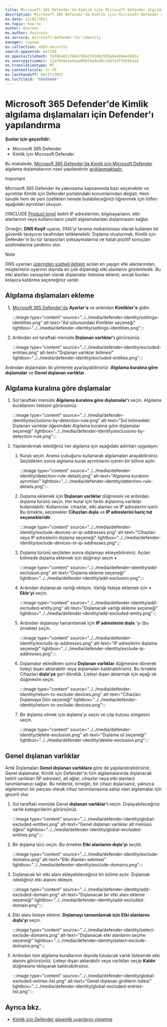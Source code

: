 ```yaml
---
title: Microsoft 365 Defender'da Kimlik için Microsoft Defender algılama dışlamaları
description: Microsoft 365 Defender'da Kimlik için Microsoft Defender algılama dışlamalarını yapılandırmayı öğrenin.
ms.date: 11/02/2021
ms.topic: how-to
author: dcurwin
ms.author: dacurwin
ms.service: microsoft-defender-for-identity
manager: raynew
ms.collection: m365-security
search.appverid: met150
ms.openlocfilehash: fa59ba02c7884796b234180c935a0e4284ed8d1e
ms.sourcegitcommit: 12af9e8e3a6eaa090fda9e98ccb831dff65863a4
ms.translationtype: MT
ms.contentlocale: tr-TR
ms.lasthandoff: 09/27/2022
ms.locfileid: "68049484"
---
```

# <a name="configure-defender-for-identity-detection-exclusions-in-microsoft-365-defender"></a>Microsoft 365 Defender'de Kimlik algılama dışlamaları için Defender'ı yapılandırma

**Şunlar için geçerlidir:**

- Microsoft 365 Defender
- Kimlik için Microsoft Defender

Bu makalede, [Microsoft 365 Defender'da Kimlik için Microsoft Defender](/defender-for-identity) algılama dışlamalarının nasıl yapılandırılır [açıklanmaktadır.](/microsoft-365/security/defender/overview-security-center)

> [!IMPORTANT]
> Microsoft 365 Defender ile yakınsama kapsamında bazı seçenekler ve ayrıntılar Kimlik için Defender portalındaki konumlarından değişti. Hem tanıdık hem de yeni özellikleri nerede bulabileceğinizi öğrenmek için lütfen aşağıdaki ayrıntıları okuyun.

[!INCLUDE [Product long](includes/product-long.md)] belirli IP adreslerinin, bilgisayarların, etki alanlarının veya kullanıcıların çeşitli algılamalardan dışlanmasını sağlar.

Örneğin, **DNS Keşif** uyarısı, DNS'yi tarama mekanizması olarak kullanan bir güvenlik tarayıcısı tarafından tetiklenebilir. Dışlama oluşturmak, Kimlik için Defender'ın bu tür tarayıcıları yoksaymalarına ve hatalı pozitif sonuçları azaltmalarına yardımcı olur.

>[!NOTE]
>DNS uyarıları [üzerinden şüpheli iletişim](/defender-for-identity/exfiltration-alerts#suspicious-communication-over-dns-external-id-2031) açılan en yaygın etki alanlarından, müşterilerin uyarının dışında en çok dışlandığı etki alanlarını gözlemledik. Bu etki alanları varsayılan olarak dışlamalar listesine eklenir, ancak bunları kolayca kaldırma seçeneğiniz vardır.

## <a name="how-to-add-detection-exclusions"></a>Algılama dışlamaları ekleme

1. [Microsoft 365 Defender'da](https://security.microsoft.com/) **Ayarlar'a** ve ardından **Kimlikler'e** gidin.

   :::image type="content" source="../../media/defender-identity/settings-identities.png" alt-text="Ad sütunundaki Kimlikler seçeneği" lightbox="../../media/defender-identity/settings-identities.png":::

1. Ardından sol taraftaki menüde **Dışlanan varlıklar'ı** görürsünüz.

   :::image type="content" source="../../media/defender-identity/excluded-entities.png" alt-text="Dışlanan varlıklar bölmesi" lightbox="../../media/defender-identity/excluded-entities.png":::

Ardından dışlamaları iki yöntemle ayarlayabilirsiniz: **Algılama kuralına göre dışlamalar** ve **Genel dışlanan varlıklar**.

## <a name="exclusions-by-detection-rule"></a>Algılama kuralına göre dışlamalar

1. Sol taraftaki menüde **Algılama kuralına göre dışlamalar'ı** seçin. Algılama kurallarının listesini görürsünüz.

   :::image type="content" source="../../media/defender-identity/exclusions-by-detection-rule.png" alt-text="Sol bölmedeki Dışlanan varlıklar öğesindeki Algılama kuralına göre dışlamalar seçeneği" lightbox="../../media/defender-identity/exclusions-by-detection-rule.png":::

1. Yapılandırmak istediğiniz her algılama için aşağıdaki adımları uygulayın:

    1. Kuralı seçin. Arama çubuğunu kullanarak algılamaları arayabilirsiniz. Seçildikten sonra algılama kuralı ayrıntılarını içeren bir bölme açılır.

       :::image type="content" source="../../media/defender-identity/detection-rule-details.png" alt-text="Algılama kuralının ayrıntıları" lightbox="../../media/defender-identity/detection-rule-details.png":::

    1. Dışlama eklemek için **Dışlanan varlıklar** düğmesini ve ardından dışlama türünü seçin. Her kural için farklı dışlanmış varlıklar kullanılabilir. Kullanıcılar, cihazlar, etki alanları ve IP adreslerini içerir. Bu örnekte, seçenekler **Cihazları dışla** ve **IP adreslerini hariç tut seçenekleridir**.

       :::image type="content" source="../../media/defender-identity/exclude-devices-or-ip-addresses.png" alt-text="Cihazları veya IP adreslerini dışlama seçeneği" lightbox="../../media/defender-identity/exclude-devices-or-ip-addresses.png":::

    1. Dışlama türünü seçtikten sonra dışlamayı ekleyebilirsiniz. Açılan bölmede dışlama eklemek için düğmeyi seçin **+** .

       :::image type="content" source="../../media/defender-identity/add-exclusion.png" alt-text="Dışlama ekleme seçeneği" lightbox="../../media/defender-identity/add-exclusion.png":::

    1. Ardından dışlanacak varlığı ekleyin. Varlığı listeye eklemek için **+ Ekle'yi** seçin.

       :::image type="content" source="../../media/defender-identity/add-excluded-entity.png" alt-text="Dışlanacak varlığı ekleme seçeneği" lightbox="../../media/defender-identity/add-excluded-entity.png":::

    1. Ardından dışlamayı tamamlamak için **IP adreslerini dışla** 'yı (bu örnekte) seçin.

       :::image type="content" source="../../media/defender-identity/exclude-ip-addresses.png" alt-text="IP adreslerini dışlama seçeneği" lightbox="../../media/defender-identity/exclude-ip-addresses.png":::

    1. Dışlamalar ekledikten sonra **Dışlanan varlıklar** düğmesine dönerek listeyi dışarı aktarabilir veya dışlamaları kaldırabilirsiniz. Bu örnekte Cihazları **dışla'ya** geri döndük. Listeyi dışarı aktarmak için aşağı ok düğmesini seçin.

       :::image type="content" source="../../media/defender-identity/return-to-exclude-devices.png" alt-text="Cihazları Dışlamaya Dön seçeneği" lightbox="../../media/defender-identity/return-to-exclude-devices.png":::

    1. Bir dışlama silmek için dışlama'yı seçin ve çöp kutusu simgesini seçin.

       :::image type="content" source="../../media/defender-identity/delete-exclusion.png" alt-text="Dışlama sil seçeneği" lightbox="../../media/defender-identity/delete-exclusion.png":::

## <a name="global-excluded-entities"></a>Genel dışlanan varlıklar

Artık Dışlamaları **Genel dışlanan varlıklara** göre de yapılandırabilirsiniz. Genel dışlamalar, Kimlik için Defender'ın tüm algılamalarında dışlanacak belirli varlıkları (IP adresleri, alt ağlar, cihazlar veya etki alanları) tanımlamanızı sağlar. Bu nedenle, örneğin, bir cihazı dışlarsanız, yalnızca algılamanın bir parçası olarak cihaz tanımlamasına sahip olan algılamalar için geçerli olur.

1. Sol taraftaki menüde Genel **dışlanan varlıklar'ı** seçin. Dışlayabileceğiniz varlık kategorilerini görürsünüz.

   :::image type="content" source="../../media/defender-identity/global-excluded-entities.png" alt-text="Genel dışlanan varlıklar alt menüsü öğesi" lightbox="../../media/defender-identity/global-excluded-entities.png":::

1. Bir dışlama türü seçin. Bu örnekte **Etki alanlarını dışla'yı** seçtik.

   :::image type="content" source="../../media/defender-identity/exclude-domains.png" alt-text="Etki Alanları sekmesi" lightbox="../../media/defender-identity/exclude-domains.png":::

1. Dışlanacak bir etki alanı ekleyebileceğiniz bir bölme açılır. Dışlamak istediğiniz etki alanını ekleyin.

   :::image type="content" source="../../media/defender-identity/add-excluded-domain.png" alt-text="Dışlanacak bir etki alanı ekleme seçeneği" lightbox="../../media/defender-identity/add-excluded-domain.png":::

1. Etki alanı listeye eklenir. **Dışlamayı tamamlamak için Etki alanlarını dışla'yı** seçin.

   :::image type="content" source="../../media/defender-identity/select-exclude-domains.png" alt-text="Dışlanacak etki alanlarını seçme seçeneği" lightbox="../../media/defender-identity/select-exclude-domains.png":::

1. Ardından tüm algılama kurallarının dışında tutulacak varlık listesinde etki alanını görürsünüz. Listeyi dışarı aktarabilir veya varlıkları seçip **Kaldır** düğmesine tıklayarak kaldırabilirsiniz.

   :::image type="content" source="../../media/defender-identity/global-excluded-entries-list.png" alt-text="Genel dışlanan girdilerin listesi" lightbox="../../media/defender-identity/global-excluded-entries-list.png":::

## <a name="see-also"></a>Ayrıca bkz.

- [Kimlik için Defender güvenlik uyarılarını yönetme](manage-security-alerts.md)
